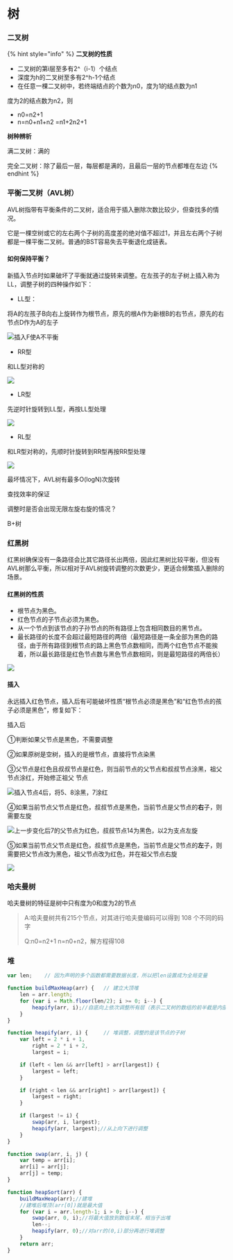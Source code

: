 # 树

### 二叉树

{% hint style="info" %}
**二叉树的性质**

* 二叉树的第i层至多有2^（i-1）个结点
* 深度为h的二叉树至多有2^h-1个结点
*  在任意一棵二叉树中，若终端结点的个数为n0，度为1的结点数为n1

  度为2的结点数为n2，则

  * n0=n2+1
  * n=n0+n1+n2 =n1+2n2+1

**树种辨析**

满二叉树：满的

完全二叉树：除了最后一层，每层都是满的，且最后一层的节点都堆在左边
{% endhint %}

### 平衡二叉树（AVL树）

AVL树指带有平衡条件的二叉树，适合用于插入删除次数比较少，但查找多的情况。

 它是一棵空树或它的左右两个子树的高度差的绝对值不超过1，并且左右两个子树都是一棵平衡二叉树。普通的BST容易失去平衡退化成链表。

#### 如何保持平衡？

新插入节点时如果破坏了平衡就通过旋转来调整。在左孩子的左子树上插入称为LL，调整子树的四种操作如下：

* LL型：

将A的左孩子B向右上旋转作为根节点，原先的根A作为新根B的右节点，原先的右节点D作为A的左子

![&#x63D2;&#x5165;F&#x4F7F;A&#x4E0D;&#x5E73;&#x8861;](../.gitbook/assets/image%20%2814%29.png)



* RR型

和LL型对称的

![](../.gitbook/assets/image%20%2879%29.png)

* LR型

先逆时针旋转到LL型，再按LL型处理

![](../.gitbook/assets/image%20%2873%29.png)

* RL型

和LR型对称的，先顺时针旋转到RR型再按RR型处理

![](../.gitbook/assets/image%20%286%29.png)

最坏情况下，AVL树有最多O\(logN\)次旋转

查找效率的保证

调整时是否会出现无限左旋右旋的情况？

B+树

### 红黑树

红黑树确保没有一条路径会比其它路径长出两倍，因此红黑树比较平衡，但没有AVL树那么平衡，所以相对于AVL树旋转调整的次数更少，更适合频繁插入删除的场景。

#### 红黑树的性质

* 根节点为黑色。
* 红色节点的子节点必须为黑色。 
*  从一个节点到该节点的子孙节点的所有路径上包含相同数目的黑节点。
* 最长路径的长度不会超过最短路径的两倍（最短路径是一条全部为黑色的路径，由于所有路径到根节点的路上黑色节点数相同，而两个红色节点不能挨着，所以最长路径是红色节点数与黑色节点数相同，则是最短路径的两倍长）

![](../.gitbook/assets/image%20%2819%29.png)

#### 插入

永远插入红色节点，插入后有可能破坏性质“根节点必须是黑色”和“红色节点的孩子必须是黑色”，修复如下：

插入后

①判断如果父节点是黑色，不需要调整

②如果原树是空树，插入的是根节点，直接将节点染黑

③父节点是红色且叔叔节点是红色，则当前节点的父节点和叔叔节点涂黑，祖父节点涂红，开始修正祖父 节点

![&#x63D2;&#x5165;&#x8282;&#x70B9;4&#x540E;&#xFF0C;&#x5C06;5&#x3001;8&#x6D82;&#x9ED1;&#xFF0C;7&#x6D82;&#x7EA2;](../.gitbook/assets/image%20%2865%29.png)

④如果当前节点父节点是红色，叔叔节点是黑色，当前节点是父节点的**右**子，则需要左旋

![&#x4E0A;&#x4E00;&#x6B65;&#x53D8;&#x5316;&#x540E;7&#x7684;&#x7236;&#x8282;&#x70B9;&#x4E3A;&#x7EA2;&#x8272;&#xFF0C;&#x53D4;&#x53D4;&#x8282;&#x70B9;14&#x4E3A;&#x9ED1;&#x8272;&#xFF0C;&#x4EE5;2&#x4E3A;&#x652F;&#x70B9;&#x5DE6;&#x65CB; ](../.gitbook/assets/image%20%2824%29.png)

⑤如果当前节点父节点是红色，叔叔节点是黑色，当前节点是父节点的**左**子，则需要把父节点改为黑色，祖父节点改为红色，并在祖父节点右旋

![](../.gitbook/assets/image%20%2877%29.png)

### 哈夫曼树

哈夫曼树的特征是树中只有度为0和度为2的节点

> A:哈夫曼树共有215个节点，对其进行哈夫曼编码可以得到 108 个不同的码字
>
> Q:n0=n2+1 n=n0+n2，解方程得108





### 堆

```javascript
var len;    // 因为声明的多个函数都需要数据长度，所以把len设置成为全局变量

function buildMaxHeap(arr) {   // 建立大顶堆
    len = arr.length;
    for (var i = Math.floor(len/2); i >= 0; i--) {
        heapify(arr, i);//自底向上依次调整所有层（表示二叉树的数组的前半截是内部节点，后半截是叶子节点）
    }
}

function heapify(arr, i) {     // 堆调整，调整的是该节点的子树
    var left = 2 * i + 1,
        right = 2 * i + 2,
        largest = i;

    if (left < len && arr[left] > arr[largest]) {
        largest = left;
    }

    if (right < len && arr[right] > arr[largest]) {
        largest = right;
    }

    if (largest != i) {
        swap(arr, i, largest);
        heapify(arr, largest);//从上向下进行调整
    }
}

function swap(arr, i, j) {
    var temp = arr[i];
    arr[i] = arr[j];
    arr[j] = temp;
}

function heapSort(arr) {
    buildMaxHeap(arr);//建堆
    //建堆后堆顶(arr[0])就是最大值
    for (var i = arr.length-1; i > 0; i--) {
        swap(arr, 0, i);//将最大值放到数组末尾，相当于出堆
        len--;
        heapify(arr, 0);//对arr的(0,i)部分再进行堆调整
    }
    return arr;
}
```

